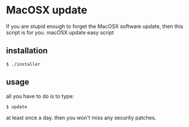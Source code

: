 # MacOSX update

If you are stupid enough to forget the MacOSX software update, then this script is for you.
macOSX update easy script


## installation

```
$ ./installer
```

## usage

all you have to do is to type:

```
$ update
```

at least once a day. then you won't miss any security patches.

